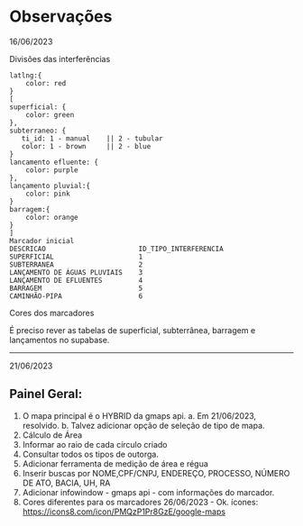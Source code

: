 
# Observações

16/06/2023

Divisões das interferências

```
latlng:{
    color: red
}
[
superficial: {
    color: green
}, 
subterraneo: {
   ti_id: 1 - manual    || 2 - tubular
   color: 1 - brown     || 2 - blue
}
lancamento efluente: {
    color: purple
},
lançamento pluvial:{
    color: pink
}
barragem:{
    color: orange
}
]
Marcador inicial
DESCRICAO	                    ID_TIPO_INTERFERENCIA
SUPERFICIAL	                    1
SUBTERRANEA	                    2
LANÇAMENTO DE ÁGUAS PLUVIAIS	3
LANÇAMENTO DE EFLUENTES	        4
BARRAGEM	                    5
CAMINHÃO-PIPA	                6

```
Cores dos marcadores

É preciso rever as tabelas de superficial, subterrânea, barragem e lançamentos no supabase.

---

21/06/2023

## Painel Geral:

1. O mapa principal é o HYBRID da gmaps api.
    a. Em 21/06/2023, resolvido.
    b. Talvez adicionar opção de seleção de tipo de mapa.
2. Cálculo de Área
3.  Informar ao raio de cada círculo criado
4. Consultar todos os tipos de outorga.
5. Adicionar ferramenta de medição de área e régua
6. Inserir buscas por NOME,CPF/CNPJ, ENDEREÇO, PROCESSO, NÚMERO DE
ATO, BACIA, UH, RA
7. Adicionar infowindow - gmaps api - com informações do marcador.
8. Cores diferentes para os marcadores
    26/06/2023 - Ok.
    ícones: https://icons8.com/icon/PMQzP1Pr8GzE/google-maps